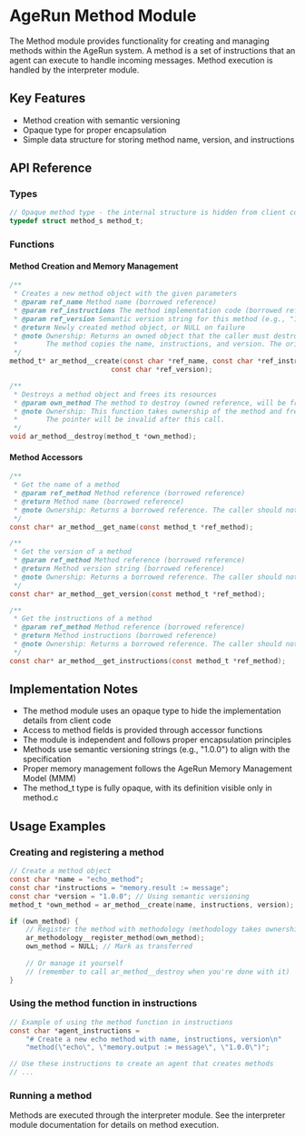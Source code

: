 # AgeRun Method Module

The Method module provides functionality for creating and managing methods within the AgeRun system. A method is a set of instructions that an agent can execute to handle incoming messages. Method execution is handled by the interpreter module.

## Key Features

- Method creation with semantic versioning
- Opaque type for proper encapsulation
- Simple data structure for storing method name, version, and instructions

## API Reference

### Types

```c
// Opaque method type - the internal structure is hidden from client code
typedef struct method_s method_t;
```

### Functions

#### Method Creation and Memory Management

```c
/**
 * Creates a new method object with the given parameters
 * @param ref_name Method name (borrowed reference)
 * @param ref_instructions The method implementation code (borrowed reference)
 * @param ref_version Semantic version string for this method (e.g., "1.0.0")
 * @return Newly created method object, or NULL on failure
 * @note Ownership: Returns an owned object that the caller must destroy with ar_method__destroy.
 *       The method copies the name, instructions, and version. The original strings remain owned by the caller.
 */
method_t* ar_method__create(const char *ref_name, const char *ref_instructions, 
                         const char *ref_version);

/**
 * Destroys a method object and frees its resources
 * @param own_method The method to destroy (owned reference, will be freed)
 * @note Ownership: This function takes ownership of the method and frees it.
 *       The pointer will be invalid after this call.
 */
void ar_method__destroy(method_t *own_method);
```

#### Method Accessors

```c
/**
 * Get the name of a method
 * @param ref_method Method reference (borrowed reference)
 * @return Method name (borrowed reference)
 * @note Ownership: Returns a borrowed reference. The caller should not free the result.
 */
const char* ar_method__get_name(const method_t *ref_method);

/**
 * Get the version of a method
 * @param ref_method Method reference (borrowed reference)
 * @return Method version string (borrowed reference)
 * @note Ownership: Returns a borrowed reference. The caller should not free the result.
 */
const char* ar_method__get_version(const method_t *ref_method);

/**
 * Get the instructions of a method
 * @param ref_method Method reference (borrowed reference)
 * @return Method instructions (borrowed reference)
 * @note Ownership: Returns a borrowed reference. The caller should not free the result.
 */
const char* ar_method__get_instructions(const method_t *ref_method);
```


## Implementation Notes

- The method module uses an opaque type to hide the implementation details from client code
- Access to method fields is provided through accessor functions
- The module is independent and follows proper encapsulation principles
- Methods use semantic versioning strings (e.g., "1.0.0") to align with the specification
- Proper memory management follows the AgeRun Memory Management Model (MMM)
- The method_t type is fully opaque, with its definition visible only in method.c

## Usage Examples

### Creating and registering a method

```c
// Create a method object
const char *name = "echo_method";
const char *instructions = "memory.result := message";
const char *version = "1.0.0"; // Using semantic versioning
method_t *own_method = ar_method__create(name, instructions, version);

if (own_method) {
    // Register the method with methodology (methodology takes ownership)
    ar_methodology__register_method(own_method);
    own_method = NULL; // Mark as transferred
    
    // Or manage it yourself 
    // (remember to call ar_method__destroy when you're done with it)
}
```

### Using the method function in instructions

```c
// Example of using the method function in instructions
const char *agent_instructions = 
    "# Create a new echo method with name, instructions, version\n"
    "method(\"echo\", \"memory.output := message\", \"1.0.0\")";

// Use these instructions to create an agent that creates methods
// ...
```

### Running a method

Methods are executed through the interpreter module. See the interpreter module documentation for details on method execution.